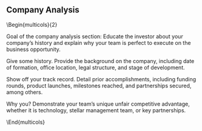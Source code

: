 ## Company Analysis
\Begin{multicols}{2}

Goal of the company analysis section: Educate the investor about your company’s history and explain why your team is perfect to execute on the business opportunity.

Give some history. Provide the background on the company, including date of formation, office location, legal structure, and stage of development.

Show off your track record. Detail prior accomplishments, including funding rounds, product launches, milestones reached, and partnerships secured, among others.

Why you? Demonstrate your team’s unique unfair competitive advantage, whether it is technology, stellar management team, or key partnerships.

\End{multicols}
